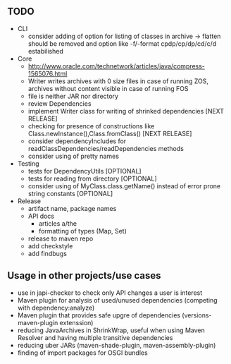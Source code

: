 TODO
----
* CLI
	- consider adding of option for listing of classes in archive -> flatten should be removed and option like -f/-format cpdp/cp/dp/cd/c/d estabilished
* Core
	- http://www.oracle.com/technetwork/articles/java/compress-1565076.html
	- Writer writes archives with 0 size files in case of running ZOS, archives without content visible in case of running FOS
	- file is neither JAR nor directory
	- review Dependencies
 	- implement Writer class for writing of shrinked dependencies [NEXT RELEASE]
	- checking for presence of constructions like Class.newInstance(),Class.fromClass() [NEXT RELEASE]
	- consider dependencyIncludes for readClassDependencies/readDependencies methods
	- consider using of pretty names
* Testing
	- tests for DependencyUtils [OPTIONAL]
	- tests for reading from directory [OPTIONAL]
	- consider using of MyClass.class.getName() instead of error prone string constants [OPTIONAL]
* Release
	- artifact name, package names
	- API docs
		- articles a/the
		- formatting of types (Map, Set)
	- release to maven repo
	- add checkstyle
	- add findbugs

Usage in other projects/use cases
---------------------------------
* use in japi-checker to check only API changes a user is interest
* Maven plugin for analysis of used/unused dependencies (competing with dependency:analyze)
* Maven plugin that provides safe upgre of dependencies (versions-maven-plugin extenssion)
* reducing JavaArchives in ShrinkWrap, useful when using Maven Resolver and having multiple transitive dependencies
* reducing uber JARs (maven-shade-plugin, maven-assembly-plugin)
* finding of import packages for OSGI bundles
